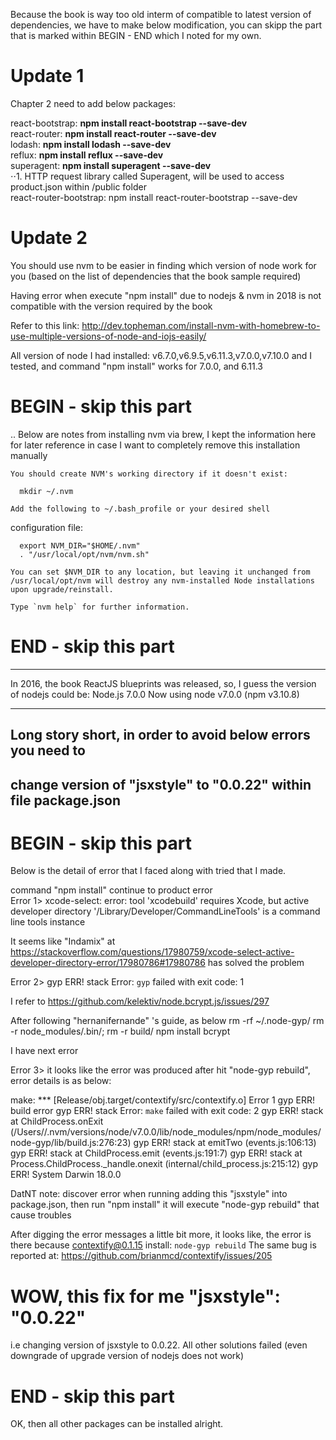Because the book is way too old interm of compatible to latest version of dependencies, we have to make below modification, you can skipp the part that is marked within BEGIN - END which I noted for my own.

# Update 1
Chapter 2 need to add below packages:  
  
react-bootstrap: **npm install react-bootstrap --save-dev**  
react-router: **npm install react-router --save-dev**  
lodash: **npm install lodash --save-dev**  
reflux: **npm install reflux --save-dev**  
superagent: **npm install superagent --save-dev**  
⋅⋅1. HTTP request library called Superagent, will be used to access product.json within /public folder   
react-router-bootstrap: npm install react-router-bootstrap --save-dev  
  
# Update 2
You should use nvm to be easier in finding which version of node work for you (based on the list of dependencies that the book sample required)

Having error when execute "npm install" due to nodejs & nvm in 2018 is not compatible with the version required by the book
  
Refer to this link: http://dev.topheman.com/install-nvm-with-homebrew-to-use-multiple-versions-of-node-and-iojs-easily/

All version of node I had installed:  v6.7.0,v6.9.5,v6.11.3,v7.0.0,v7.10.0
and I tested, and command "npm install" works for 7.0.0, and 6.11.3

# BEGIN - skip this part
..
Below are notes from installing nvm via brew, I kept the information here for later reference in case I want to completely remove this installation manually

    You should create NVM's working directory if it doesn't exist:

      mkdir ~/.nvm

    Add the following to ~/.bash_profile or your desired shell
configuration file:

      export NVM_DIR="$HOME/.nvm"
      . "/usr/local/opt/nvm/nvm.sh"

    You can set $NVM_DIR to any location, but leaving it unchanged from
    /usr/local/opt/nvm will destroy any nvm-installed Node installations
    upon upgrade/reinstall.

    Type `nvm help` for further information.
  
# END - skip this part
-------------
In 2016, the book ReactJS blueprints was released, so, I guess the version of nodejs could be: Node.js 7.0.0
  Now using node v7.0.0 (npm v3.10.8)
  
  
---------------
## Long story short, in order to avoid below errors you need to  
##   change version of "jsxstyle" to "0.0.22" within file package.json

# BEGIN - skip this part
Below is the detail of error that I faced along with tried that I made.

command "npm install" continue to product error  
Error 1> xcode-select: error: tool 'xcodebuild' requires Xcode, but active developer directory '/Library/Developer/CommandLineTools' is a command line tools instance
  
It seems like "Indamix" at https://stackoverflow.com/questions/17980759/xcode-select-active-developer-directory-error/17980786#17980786 has solved the problem

  
Error 2> gyp ERR! stack Error: `gyp` failed with exit code: 1
  
I refer to https://github.com/kelektiv/node.bcrypt.js/issues/297
  
After following "hernanifernande" 's guide, as below
  rm -rf ~/.node-gyp/
  rm -r node_modules/.bin/;
  rm -r build/
  npm install bcrypt


 I have next error 

Error 3> it looks like the error was produced after hit "node-gyp rebuild", error details is as below:

make: *** [Release/obj.target/contextify/src/contextify.o] Error 1
gyp ERR! build error 
gyp ERR! stack Error: `make` failed with exit code: 2
gyp ERR! stack     at ChildProcess.onExit (/Users/<home directory>/.nvm/versions/node/v7.0.0/lib/node_modules/npm/node_modules/node-gyp/lib/build.js:276:23)
gyp ERR! stack     at emitTwo (events.js:106:13)
gyp ERR! stack     at ChildProcess.emit (events.js:191:7)
gyp ERR! stack     at Process.ChildProcess._handle.onexit (internal/child_process.js:215:12)
gyp ERR! System Darwin 18.0.0

DatNT note: discover error when running adding this "jsxstyle" into package.json, then run "npm install" it will execute "node-gyp rebuild" that cause troubles


After digging the error messages a little bit more, it looks like, the error is there because
   contextify@0.1.15 install: `node-gyp rebuild`
   The same bug is reported at: https://github.com/brianmcd/contextify/issues/205
  

# WOW, this fix for me "jsxstyle": "0.0.22"
i.e changing version of jsxstyle to 0.0.22. All other solutions failed (even downgrade of upgrade version of nodejs does not work)
# END - skip this part

OK, then all other packages can be installed alright.

